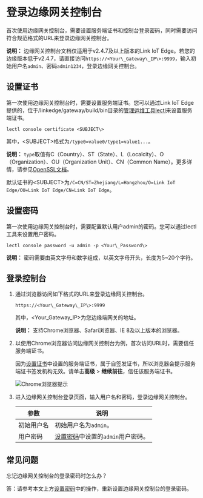 # 登录边缘网关控制台

首次使用边缘网关控制台，需要设置服务端证书和控制台登录密码，同时需要访问符合规范格式的URL来登录边缘网关控制台。

**说明：** 边缘网关控制台文档仅适用于v2.4.7及以上版本的Link IoT Edge。若您的边缘版本低于v2.4.7，请直接访问`https://<Your\_Gateway\_IP\>:9999`，输入初始用户名`admin`、密码`admin1234`，登录边缘网关控制台。

## 设置证书

第一次使用边缘网关控制台时，需要设置服务端证书。您可以通过Link IoT Edge提供的，位于/linkedge/gateway/build/bin目录的[管理运维工具lectl](/cn.zh-CN/物联网边缘计算（旧版本）/用户指南/运维工具/管理运维工具lectl.md)来设置服务端证书。

```
lectl console certificate <SUBJECT\>
```

其中，<SUBJECT\>格式为`/type0=value0/type1=value1...`。

**说明：** `type`取值有C（Country）、ST（State）、L（Localcity）、O（Organization）、OU（Organization Unit）、CN（Common Name）。更多详情，请参见[OpenSSL文档](https://www.openssl.org/docs/man1.0.2/man1/openssl-req.html)。

默认证书的<SUBJECT\>为`/C=CN/ST=Zhejiang/L=Hangzhou/O=Link IoT Edge/OU=Link IoT Edge/CN=Link IoT Edge`。

## 设置密码

第一次使用边缘网关控制台时，需要配置默认用户admin的密码。您可以通过lectl工具来设置用户密码。

```
lectl console password -u admin -p <Your\_Password\>
```

**说明：** 密码需要由英文字母和数字组成，以英文字母开头，长度为5~20个字符。

## 登录控制台

1.  通过浏览器访问如下格式的URL来登录边缘网关控制台。

    ```
    https://<Your\_Gateway\_IP\>:9999
    ```

    其中，<Your\_Gateway\_IP\>为您边缘端网关的地址。

    **说明：** 支持Chrome浏览器、Safari浏览器、IE 8及以上版本的浏览器。

2.  以使用Chrome浏览器访问边缘网关控制台为例，首次访问URL时，需要信任服务端证书。

    因为[设置证书](#section_ncb_ys8_6o7)中设置的服务端证书，属于自签发证书，所以浏览器会提示服务端证书签发机构无效。请单击**高级** \> **继续前往**，信任该服务端证书。

    ![Chrome浏览器提示](https://static-aliyun-doc.oss-accelerate.aliyuncs.com/assets/img/zh-CN/5073477951/p103201.png)

3.  进入边缘网关控制台登录页面，输入用户名和密码，登录边缘网关控制台。

    |参数|说明|
    |--|--|
    |初始用户名|初始用户名为`admin`。|
    |用户密码|[设置密码](#section_nnw_1ga_0ui)中设置的`admin`用户密码。|


## 常见问题

忘记边缘网关控制台的登录密码时怎么办？

答：请参考本文上方[设置密码](#section_nnw_1ga_0ui)中的操作，重新设置边缘网关控制台的登录密码。

